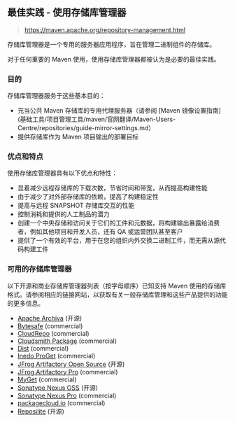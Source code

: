 ## 最佳实践 - 使用存储库管理器

> https://maven.apache.org/repository-management.html

存储库管理器是一个专用的服务器应用程序，旨在管理二进制组件的存储库。

对于任何重要的 Maven 使用，使用存储库管理器都被认为是必要的最佳实践。

### 目的

存储库管理器服务于这些基本目的：

- 充当公共 Maven 存储库的专用代理服务器（请参阅 [Maven 镜像设置指南](基础工具/项目管理工具/maven/官网翻译/Maven-Users-Centre/repositories/guide-mirror-settings.md）
- 提供存储库作为 Maven 项目输出的部署目标

### 优点和特点

使用存储库管理器具有以下优点和特性：

- 显着减少远程存储库的下载次数，节省时间和带宽，从而提高构建性能
- 由于减少了对外部存储库的依赖，提高了构建稳定性
- 提高与远程 SNAPSHOT 存储库交互的性能
- 控制消耗和提供的人工制品的潜力
- 创建一个中央存储和访问关于它们的工件和元数据，将构建输出暴露给消费者，例如其他项目和开发人员，还有 QA 或运营团队甚至客户
- 提供了一个有效的平台，用于在您的组织内外交换二进制工件，而无需从源代码构建工件

### 可用的存储库管理器

以下开源和商业存储库管理器列表（按字母顺序）已知支持 Maven 使用的存储库格式。请参阅相应的链接网站，以获取有关一般存储库管理和这些产品提供的功能的更多信息。

- [Apache Archiva](https://archiva.apache.org/) (开源)
- [Bytesafe](https://bytesafe.dev/) (commercial)
- [CloudRepo](https://www.cloudrepo.io/) (commercial)
- [Cloudsmith Package](https://www.cloudsmith.io/) (commercial)
- [Dist](https://www.dist.cloud/) (commercial)
- [Inedo ProGet](https://inedo.com/proget) (commercial)
- [JFrog Artifactory Open Source](https://www.jfrog.com/open-source) (开源)
- [JFrog Artifactory Pro](https://www.jfrog.com/artifactory/) (commercial)
- [MyGet](https://www.myget.org/) (commercial)
- [Sonatype Nexus OSS](https://www.sonatype.org/nexus/go/) (开源)
- [Sonatype Nexus Pro](https://links.sonatype.com/products/nexus/pro/home) (commercial)
- [packagecloud.io](https://packagecloud.io/) (commercial)
- [Reposilite](https://reposilite.com/) (开源)
